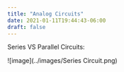 ```yaml
---
title: "Analog Circuits"
date: 2021-01-11T19:44:43-06:00
draft: false
---
```



Series VS Parallel Circuits:

![image](../images/Series Circuit.png)
